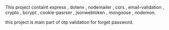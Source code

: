 This project containt express , dotenv , nodemailer , cors , email-validation , crypto , bcrypt , cookie-pasrser
 , jsonwebtoken , mongoose , nodemon.

 this project is main part of otp validation for forget password.

